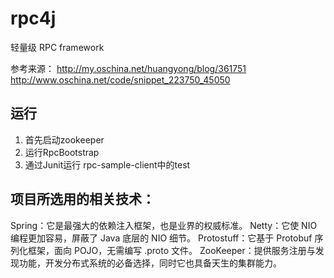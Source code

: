 # rpc4j

轻量级 RPC framework

参考来源：
http://my.oschina.net/huangyong/blog/361751
http://www.oschina.net/code/snippet_223750_45050

## 运行
1. 首先启动zookeeper
2. 运行RpcBootstrap
3. 通过Junit运行 rpc-sample-client中的test

## 项目所选用的相关技术：
Spring：它是最强大的依赖注入框架，也是业界的权威标准。
Netty：它使 NIO 编程更加容易，屏蔽了 Java 底层的 NIO 细节。
Protostuff：它基于 Protobuf 序列化框架，面向 POJO，无需编写 .proto 文件。
ZooKeeper：提供服务注册与发现功能，开发分布式系统的必备选择，同时它也具备天生的集群能力。
